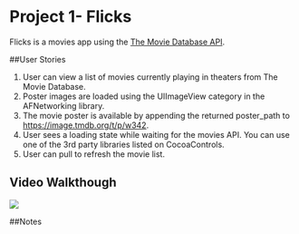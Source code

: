 # Project 1- Flicks
Flicks is a movies app using the [The Movie Database API](http://docs.themoviedb.apiary.io/#).

##User Stories
1. User can view a list of movies currently playing in theaters from The Movie Database.
2. Poster images are loaded using the UIImageView category in the AFNetworking library.
3. The movie poster is available by appending the returned poster_path to https://image.tmdb.org/t/p/w342.
4. User sees a loading state while waiting for the movies API. You can use one of the 3rd party libraries listed on CocoaControls.
5. User can pull to refresh the movie list.

## Video Walkthough 
<img src = "http://i.imgur.com/hjsP3mM.gif">

##Notes

